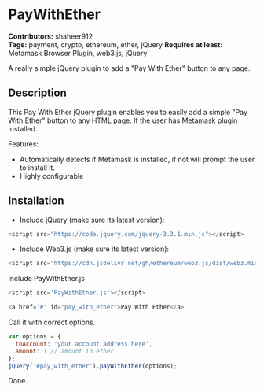 # PayWithEther
**Contributors:** shaheer912  
**Tags:** payment, crypto, ethereum, ether, jQuery
**Requires at least:** Metamask Browser Plugin, web3.js, jQuery  

A really simple jQuery plugin to add a "Pay With Ether" button to any page.

## Description

This Pay With Ether jQuery plugin enables you to easily add a simple "Pay With Ether" button to any HTML page. If the user has Metamask plugin installed. 

Features:

* Automatically detects if Metamask is installed, if not will prompt the user to install it.
* Highly configurable

## Installation

* Include jQuery (make sure its latest version):

```js
<script src="https://code.jquery.com/jquery-3.3.1.min.js"></script>
```

* Include Web3.js (make sure its latest version):
```js
<script src="https://cdn.jsdelivr.net/gh/ethereum/web3.js/dist/web3.min.js"></script>
```

Include PayWithEther.js
```js
<script src='PayWithEther.js'></script>
```

```js
<a href='#' id="pay_with_ether">Pay With Ether</a>
```

Call it with correct options.
```js
var options = {
  toAccount: 'your account address here',
  amount: 1 // amount in ether
};
jQuery('#pay_with_ether').payWithEther(options);
```

Done.
